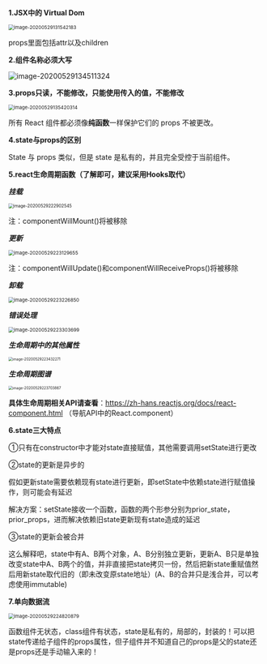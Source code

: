 **1.JSX中的 Virtual Dom**

<img src="C:\Users\19755\AppData\Roaming\Typora\typora-user-images\image-20200529131542183.png" alt="image-20200529131542183" style="zoom:67%;" />



props里面包括attr以及children



**2.组件名称必须大写**

![image-20200529134511324](C:\Users\19755\AppData\Roaming\Typora\typora-user-images\image-20200529134511324.png)



**3.props只读，不能修改，只能使用传入的值，不能修改**

<img src="C:\Users\19755\AppData\Roaming\Typora\typora-user-images\image-20200529135420314.png" alt="image-20200529135420314" style="zoom:67%;" />

所有 React 组件都必须像**纯函数**一样保护它们的 props 不被更改。



**4.state与props的区别**

State 与 props 类似，但是 state 是私有的，并且完全受控于当前组件。

**5.react生命周期函数（了解即可，建议采用Hooks取代）**

***挂载***

<img src="C:\Users\19755\AppData\Roaming\Typora\typora-user-images\image-20200529222902545.png" alt="image-20200529222902545" style="zoom:60%;text-align:left" />

注：componentWillMount()将被移除

***更新***

<img src="C:\Users\19755\AppData\Roaming\Typora\typora-user-images\image-20200529223129655.png" alt="image-20200529223129655" style="zoom:67%;" />

注：componentWillUpdate()和componentWillReceiveProps()将被移除

***卸载***

<img src="C:\Users\19755\AppData\Roaming\Typora\typora-user-images\image-20200529223226850.png" alt="image-20200529223226850" style="zoom:67%;" />

***错误处理***

<img src="C:\Users\19755\AppData\Roaming\Typora\typora-user-images\image-20200529223303699.png" alt="image-20200529223303699" style="zoom:67%;" />

***生命周期中的其他属性***

<img src="C:\Users\19755\AppData\Roaming\Typora\typora-user-images\image-20200529223432271.png" alt="image-20200529223432271" style="zoom:50%;" />

***生命周期图谱***

<img src="C:\Users\19755\AppData\Roaming\Typora\typora-user-images\image-20200529223703867.png" alt="image-20200529223703867" style="zoom:50%;" />

**具体生命周期相关API请查看**：https://zh-hans.reactjs.org/docs/react-component.html （导航API中的React.component）

**6.state三大特点**

①只有在constructor中才能对state直接赋值，其他需要调用setState进行更改

②state的更新是异步的

假如更新state需要依赖现有state进行更新，即setState中依赖state进行赋值操作，则可能会有延迟

解决方案：setState接收一个函数，函数的两个形参分别为prior_state，prior_props，进而解决依赖旧state更新现有state造成的延迟

③state的更新会被合并

这么解释吧，state中有A、B两个对象，A、B分别独立更新，更新A、B只是单独改变state中A、B两个的值，并非直接把state拷贝一份，然后把新state重赋值然后用新state取代旧的（即未改变原state地址）(A、B的合并只是浅合并，可以考虑使用immutable)

**7.单向数据流**

<img src="C:\Users\19755\AppData\Roaming\Typora\typora-user-images\image-20200529224820879.png" alt="image-20200529224820879" style="zoom:67%;" />

函数组件无状态，class组件有状态，state是私有的，局部的，封装的！可以把state传递给子组件的props属性，但子组件并不知道自己的props是父的state还是props还是手动输入来的！